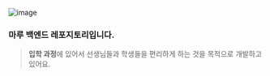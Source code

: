 ![image](https://github.com/Bamdoliro/marururu/assets/102217654/0631f8e5-a1ba-4e4c-b63f-46b88aabdd5d)


### 마루 백엔드 레포지토리입니다.

> **입학 과정**에 있어서 선생님들과 학생들을 편리하게 하는 것을 목적으로 개발하고 있어요.
